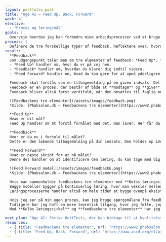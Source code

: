 ```yaml
---
layout: portfolio_post
title: "Uge 41 – Feed Up, Back, Forward"
week: 41
elective:
  - "Proces og læringsmål"
goals: |
  Overveje hvordan jeg kan forbedre mine arbejdsprocesser ved at bruge feedbackens tre elementer.
process: |
  Definere de tre forskellige typer af feedback. Reflektere over, hvordan jeg kan gøre brug af dem i min arbejdsproces med de forskellige valgfag.
result: |
  **Feedback**  
  Som udgangspunkt taler man om tre elementer af feedback: *Feed Up*, *Feedback* og *Feed Forward*.  
  - *Feed Up* handler om, hvor du er på vej hen.  
  - *Feedback* handler om, hvordan du klarer dig indtil videre.  
  - *Feed Forward* handler om, hvad du kan gøre for at opnå yderligere fremskridt.  

  Feedback skal forstås som en tilbagemelding på en given indsats. Det kan være i forhold til de læringsmål, der er sat, eller ens indre motivation.  
  Feedback er en proces, der består af både at **modtage** og **give** feedback – og det kræver, at modtageren aktivt forholder sig til den feedback, man får. Ellers har den ingen reel effekt.  
  Feedback bliver altså først værdifuld, når den omsættes til faglig og personlig udvikling.  

  ![Feedbackens tre elementer](/assets/images/feedback.png)  
  *Kilde: [Phabsalon.dk – Feedbackens tre elementer](https://www2.phabsalon.dk/studienet/min-uddannelse/socialraadgiveruddannelsen/feedback/feedback-paa-uddannelsen/feedbackens-tre-elementer/)*  

  **Feed Up**  
  Hvad er dit mål?  
  Feed Up handler om at forstå formålet med det, man laver. Her får du de nødvendige oplysninger, der beskriver formål, krav og mål for opgaven. Denne forståelse hjælper dig med at sætte retning og prioritere din indsats.  

  **Feedback**  
  Hvor er du nu i forhold til målet?  
  Dette er den løbende tilbagemelding på din indsats. Den holdes op imod den tidligere Feed Up for at vurdere, hvordan de opstillede krav bliver overholdt undervejs. Det giver mulighed for at justere arbejdsprocessen og forbedre resultatet, hvis det er nødvendigt.  

  **Feed Forward**  
  Hvad er næste skridt for at nå målet?  
  Denne del handler om at identificere den læring, du kan tage med dig til fremtidige opgaver. Feed Forward bidrager derfor til din viden omkring, hvordan du kan bruge erfaringer fra en opgave i den næste.  

  ![Feed Forward model](/assets/images/feedbackE.png)  
  *Kilde: [Phabsalon.dk – Feedbackens tre elementer](https://www2.phabsalon.dk/studienet/min-uddannelse/socialraadgiveruddannelsen/feedback/feedback-paa-uddannelsen/feedbackens-tre-elementer/)*  

  Hvis man sammenholder feedbackens tre elementer med **Kolbs læringscirkel** (se [Uge 37](https://maha63312.github.io/2025/09/10/uge37.html)), er der flere fælles træk mellem de to.  
  Begge modeller bygger på kontinuerlig læring, hvor man veksler mellem at reflektere over, hvad man har gjort, og planlægge, hvad man skal gøre næste gang.  
  Læringsprocesserne handler altså om hele tiden at bygge ovenpå eksisterende viden og samtidig reflektere over egen praksis.  

  Hvis jeg ser på min egen proces, kan jeg bruge spørgsmålene fra feedbackens tre elementer til at sikre fremgang og refleksion – samtidig med, at jeg holder mig kritisk over for den viden, jeg opnår.  
  Tidligere har jeg haft en mere teoretisk tilgang, hvor jeg følte, jeg skulle forstå alt i dybden, før jeg gik i gang med implementering. Det minder om *vandfaldsmodellen*.  
  Med **Kolbs læringscirkel** og **feedbackens tre elementer** har jeg nu en mere iterativ tilgang, hvor jeg veksler mellem fokusområder og bygger videre på viden i takt med, at jeg lærer gennem iterationer.  

next_plan: "Uge 42: Skrive UnitTests, der kan bidrage til at kvalitetssikre driften af microservicen. Implementere en Kafka-adapter, der kan lytte til et topic fra IngestionService."
resources:
  - { title: "Feedbackens tre elementer", url: "https://www2.phabsalon.dk/studienet/min-uddannelse/socialraadgiveruddannelsen/feedback/feedback-paa-uddannelsen/feedbackens-tre-elementer/" }
  - { title: "Feed Up, Back, Forward", url: "https://www.ascd.org/el/articles/feed-up-back-forward" }
---
```

